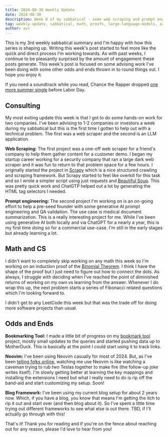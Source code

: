 ```yaml
---
title: 2024-08-30 Weekly Update
date: 2024-08-30 
description: Week 8 of my sabbatical - some web scraping and prompt engineering
tag: weekly-update, sabbatical, math, proofs, large-language-models, artifical-intelligence
author: acv
---
```


This is my 3rd weekly sabbatical summary and I'm happy with how this series is shaping up. Writing this week's post started to feel more like the quick and direct process I'm working towards. As with past weeks, I continue to be pleasantly surprised by the amount of engagement these posts generate. This week's post is focused on some advising work I've been doing with some other odds and ends thrown in to round things out. I hope you enjoy it.

If you need a soundtrack while you read, Chance the Rapper dropped [one more summer single](https://open.spotify.com/track/51wZRATIHtYIfb0tMpp3e2?si=3aa644a36f5a46bb) before Labor Day.

## Consulting

My most exiting update this week is that I got to do some hands-on work for two companies. I've been advising to 1-2 companies or investors a week during my sabbatical but this is the first time I gotten to help out with a technical problem. The first was a web scraper and the second is an LLM application.

**Web Scraping:** The first project was a one-off web scraper for a friend's company to help them gather content for a customer demo. I began my startup career working for a security company that ran a large dark web scraper and it was fun to return to that problem space for a few hours. I originally started the project in [Scrapy](https://scrapy.org/) which is a nice structured crawling and scraping framework. But Scrapy started to feel like overkill for this task and so I wrote a simpler script using just requests and [Beautiful Soup](https://beautiful-soup-4.readthedocs.io/en/latest/). This was pretty quick work and ChatGTP helped out a lot by generating the HTML tag selectors I needed.

**Prompt engineering:** The second project I'm working on is an on-going effort to help a pre-seed founder with some generative AI prompt engineering and QA validation. The use case is medical document summarization. This is a really interesting project for me. While I've been using generative AI both locally and via ChatGPT for a nearly a year, this is my first time doing so for a commercial use-case. I'm still in the early stages but already learning a lot.

## Math and CS

I didn't want to completely skip working on any math this week so I'm working on an induction proof of the [Binomial Theorem](https://en.wikipedia.org/wiki/Binomial_theorem). I think I have the shape of the proof but I just need to figure out how to connect the dots. As always, I struggle with deciding when I've reached the point of diminished returns of working on my own vs learning from the answer. Whenever I do wrap this up, the next problem starts a series of Fibonacci related questions which I'm looking forward to.

I didn't get to any LeetCode this week but that was the trade off for doing more software projects than usual.

## Odds and Ends

**Bookmarking Tool:** I made a little bit of progress on my [bookmark tool](https://github.com/acviana/bookmark-thing) project, mostly small updates to the queries and started pushing data up to MotherDuck. This is basically at the point I could start using it to track links.

**Neovim:** I've been using Neovim casually for most of 2024. But, as I've been [telling folks online](https://x.com/AlexVianaPro/status/1829908268929728957), watching me use Neovim is like watching a caveman trying to rub two Teslas together to make fire (the follow-up joke writes itself). I'm slowly getting better at learning the key mappings and installing the extensions I need but what I really need to do is rip off the band-aid and start customizing my setup. Soon!

**Blog Framework:** I've been using my current blog setup for about 2 years now. Which, if you have a blog, you know that means I'm getting the itch to rip it out and start over (and then blog about it). So I've spent a little time trying out different frameworks to see what else is out there. TBD, if I'll actually go through with this!

That's it! Thank you for reading and if you're on the fence about reaching out for any reason, please I'd love to hear from you!
